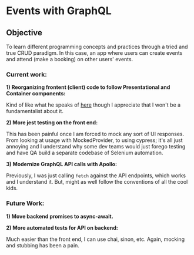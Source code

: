 # Events with GraphQL

## Objective
To learn different programming concepts and practices through a tried and true CRUD paradigm. In this case, an app where users can create events and attend (make a booking) on other users' events. 

### Current work:
**1) Reorganizing frontent (client) code to follow Presentational and Container components:** 

  Kind of like what he speaks of [here](https://medium.com/@dan_abramov/smart-and-dumb-components-7ca2f9a7c7d0) though I appreciate that I won't be a fundamentalist about it.
  
**2) More jest testing on the front end:**

This has been painful once I am forced to mock any sort of UI responses. From looking at usage with MockedProvider, to using cypress; it's all just annoying and I understand why some dev teams would just forego testing and have QA build a separate codebase of Selenium automation.

**3) Modernize GraphQL API calls with Apollo:**

Previously, I was just calling `fetch` against the API endpoints, which works and I understand it. But, might as well follow the conventions of all the cool kids.

### Future Work:
**1) Move backend promises to async-await.**

**2) More automated tests for API on backend:**

Much easier than the front end, I can use chai, sinon, etc. Again, mocking and stubbing has been a pain.
